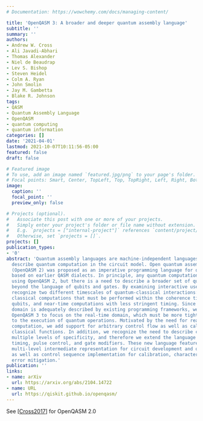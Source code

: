 ```yaml
---
# Documentation: https://wowchemy.com/docs/managing-content/

title: 'OpenQASM 3: A broader and deeper quantum assembly language'
subtitle: ''
summary: ''
authors:
- Andrew W. Cross
- Ali Javadi-Abhari
- Thomas Alexander
- Niel de Beaudrap
- Lev S. Bishop
- Steven Heidel
- Colm A. Ryan
- John Smolin
- Jay M. Gambetta
- Blake R. Johnson
tags:
- QASM
- Quantum Assembly Language
- OpenQASM
- quantum computing
- quantum information
categories: []
date: '2021-04-01'
lastmod: 2021-10-07T10:11:56-05:00
featured: false
draft: false

# Featured image
# To use, add an image named `featured.jpg/png` to your page's folder.
# Focal points: Smart, Center, TopLeft, Top, TopRight, Left, Right, BottomLeft, Bottom, BottomRight.
image:
  caption: ''
  focal_point: ''
  preview_only: false

# Projects (optional).
#   Associate this post with one or more of your projects.
#   Simply enter your project's folder or file name without extension.
#   E.g. `projects = ["internal-project"]` references `content/project/deep-learning/index.md`.
#   Otherwise, set `projects = []`.
projects: []
publication_types:
- '0'
abstract: 'Quantum assembly languages are machine-independent languages that traditionally
  describe quantum computation in the circuit model. Open quantum assembly language
  (OpenQASM 2) was proposed as an imperative programming language for quantum circuits
  based on earlier QASM dialects. In principle, any quantum computation could be described
  using OpenQASM 2, but there is a need to describe a broader set of quantum circuits
  beyond the language of qubits and gates. By examining interactive use cases, we
  recognize two different timescales of quantum-classical interactions: real-time
  classical computations that must be performed within the coherence times of the
  qubits, and near-time computations with less stringent timing. Since the near-time
  domain is adequately described by existing programming frameworks, we choose in
  OpenQASM 3 to focus on the real-time domain, which must be more tightly coupled
  to the execution of quantum operations. Motivated by the need for real-time classical
  computation, we add support for arbitrary control flow as well as calling external
  classical functions. In addition, we recognize the need to describe circuits at
  multiple levels of specificity, and therefore we extend the language to include
  timing, pulse control, and gate modifiers. These new language features create a
  multi-level intermediate representation for circuit development and optimization,
  as well as control sequence implementation for calibration, characterization, and
  error mitigation.'
publication: ''
links:
- name: arXiv
  url: https://arxiv.org/abs/2104.14722
- name: URL
  url: https://qiskit.github.io/openqasm/
---
```

See [[Cross2017](../Cross2017)] for OpenQASM 2.0